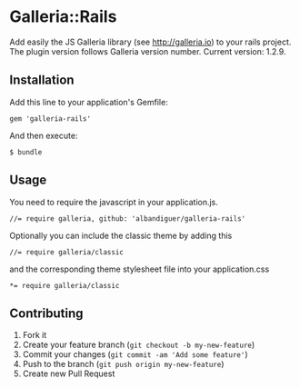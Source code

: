 # Galleria::Rails

Add easily the JS Galleria library (see http://galleria.io) to your rails
project.  
The plugin version follows Galleria version number.
Current version: 1.2.9.

## Installation

Add this line to your application's Gemfile:

    gem 'galleria-rails'

And then execute:

    $ bundle

## Usage

You need to require the javascript in your application.js.

    //= require galleria, github: 'albandiguer/galleria-rails'

Optionally you can include the classic theme by adding this

    //= require galleria/classic

and the corresponding theme stylesheet file into your application.css

    *= require galleria/classic

## Contributing

1. Fork it
2. Create your feature branch (`git checkout -b my-new-feature`)
3. Commit your changes (`git commit -am 'Add some feature'`)
4. Push to the branch (`git push origin my-new-feature`)
5. Create new Pull Request
